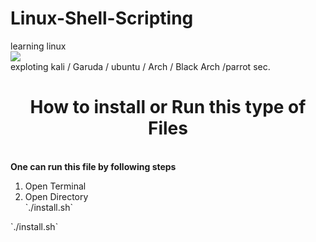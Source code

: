 # Linux-Shell-Scripting
learning linux <Br>
[![](https://visitcount.itsvg.in/api?id=SAHILDUDHAL21&label=Repository%20Views&color=4&icon=0&pretty=false)](https://visitcount.itsvg.in)
<br>
exploting kali / Garuda / ubuntu / Arch / Black Arch /parrot sec.
<br>

<h1 align="center"> How to install or Run this type of Files </h1>
<br>
<B> One can run this file by following steps</B>
<ol>
  <li>Open Terminal </li>
  <li>Open Directory   </li>
  `./install.sh`
</ol>
`./install.sh`
